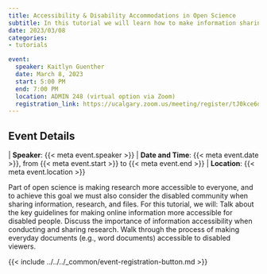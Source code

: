 ```yaml
---
title: Accessibility & Disability Accommodations in Open Science
subtitle: In this tutorial we will learn how to make information sharing more accessible and discuss how we can apply online accommodations to open science and research practices.
date: 2023/03/08
categories:
- tutorials

event:
  speaker: Kaitlyn Guenther
  date: March 8, 2023
  start: 5:00 PM
  end: 7:00 PM
  location: ADMIN 248 (virtual option via Zoom)
  registration_link: https://ucalgary.zoom.us/meeting/register/tJ0kce6qqDgjHNUDkqiDD8UqhaD757U4gjDx
---
```


## Event Details

| __Speaker__: {{< meta event.speaker >}}
| __Date and Time__: {{< meta event.date >}}, from {{< meta event.start >}} to {{< meta event.end >}}
| __Location__: {{< meta event.location >}}

Part of open science is making research more accessible to everyone, and to achieve this goal we must also consider the disabled community when sharing information, research, and files. For this tutorial, we will:
Talk about the key guidelines for making online information more accessible for disabled people.
Discuss the importance of information accessibility when conducting and sharing research.
Walk through the process of making everyday documents (e.g., word documents) accessible to disabled viewers.

{{< include ../../../_common/event-registration-button.md >}}
